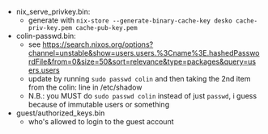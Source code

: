 - nix_serve_privkey.bin:
    - generate with `nix-store --generate-binary-cache-key desko cache-priv-key.pem cache-pub-key.pem`
- colin-passwd.bin:
    - see <https://search.nixos.org/options?channel=unstable&show=users.users.%3Cname%3E.hashedPasswordFile&from=0&size=50&sort=relevance&type=packages&query=users.users>
    - update by running `sudo passwd colin` and then taking the 2nd item from the colin: line in /etc/shadow
    - N.B.: you MUST do `sudo passwd colin` instead of just `passwd`, i guess because of immutable users or something
- guest/authorized_keys.bin
    - who's allowed to login to the guest account
